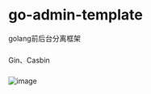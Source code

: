 # go-admin-template
golang前后台分离框架

###
Gin、Casbin

###
![image](http://img1.sscmgroup.com/news/1d215a92-d12d-4437-8225-3128347ee46c.jpg)
